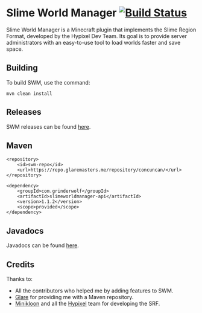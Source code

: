 # Slime World Manager [![Build Status](https://travis-ci.com/Grinderwolf/Slime-World-Manager.svg?branch=master)](https://travis-ci.com/Grinderwolf/Slime-World-Manager)
Slime World Manager is a Minecraft plugin that implements the Slime Region Format, developed by the Hypixel Dev Team. Its goal is to provide server administrators with an easy-to-use tool to load worlds faster and save space.

## Building

To build SWM, use the command:

```
mvn clean install
```

## Releases

SWM releases can be found [here](https://www.spigotmc.org/resources/slimeworldmanager.69974/history).

## Maven
```
<repository>
    <id>swm-repo</id>
    <url>https://repo.glaremasters.me/repository/concuncan/</url>
</repository>
```
```
<dependency>
    <groupId>com.grinderwolf</groupId>
    <artifactId>slimeworldmanager-api</artifactId>
    <version>1.1.2</version>
    <scope>provided</scope>
</dependency>
```

## Javadocs

Javadocs can be found [here](https://grinderwolf.github.io/Slime-World-Manager/apidocs/).

## Credits

Thanks to:
 * All the contributors who helped me by adding features to SWM.
 * [Glare](https://glaremasters.me) for providing me with a Maven repository.
 * [Minikloon](https://twitter.com/Minikloon) and all the [Hypixel](https://twitter.com/HypixelNetwork) team for developing the SRF.
